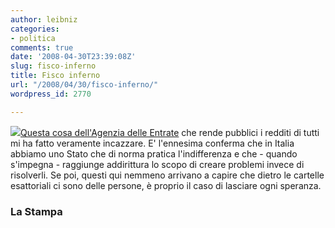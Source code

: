 ```yaml
---
author: leibniz
categories:
- politica
comments: true
date: '2008-04-30T23:39:08Z'
slug: fisco-inferno
title: Fisco inferno
url: "/2008/04/30/fisco-inferno/"
wordpress_id: 2770

---
```

![](https://www.caroligiovanni.it/flex/images/D.da08076a35beb2b5d573/logo_Agenzia_entrate___crop_rsz_200x200.jpg)[Questa cosa dell'Agenzia delle Entrate](https://www.lastampa.it/redazione/cmsSezioni/economia/200804articoli/32433girata.asp) che rende pubblici i redditi di tutti mi ha fatto veramente incazzare. E' l'ennesima conferma che in Italia abbiamo uno Stato che di norma pratica l'indifferenza e che - quando s'impegna - raggiunge addirittura lo scopo di creare problemi invece di risolverli. Se poi, questi qui nemmeno arrivano a capire che dietro le cartelle esattoriali ci sono delle persone, è proprio il caso di lasciare ogni speranza.


### La Stampa
